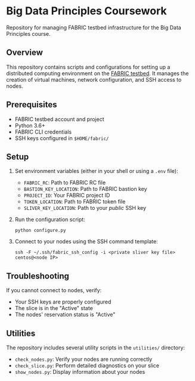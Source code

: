 # Big Data Principles Coursework

Repository for managing FABRIC testbed infrastructure for the Big Data Principles course.

## Overview

This repository contains scripts and configurations for setting up a distributed computing environment on the [FABRIC testbed](https://fabric-testbed.net/). It manages the creation of virtual machines, network configuration, and SSH access to nodes.

## Prerequisites

- FABRIC testbed account and project
- Python 3.6+
- FABRIC CLI credentials
- SSH keys configured in `$HOME/fabric/`

## Setup

1. Set environment variables (either in your shell or using a `.env` file):
   - `FABRIC_RC`: Path to FABRIC RC file
   - `BASTION_KEY_LOCATION`: Path to FABRIC bastion key
   - `PROJECT_ID`: Your FABRIC project ID
   - `TOKEN_LOCATION`: Path to FABRIC token file
   - `SLIVER_KEY_LOCATION`: Path to your *public* SSH key

2. Run the configuration script:
   ```
   python configure.py
   ```

3. Connect to your nodes using the SSH command template:
   ```
   ssh -F ~/.ssh/fabric_ssh_config -i <private sliver key file> centos@<node IP>
   ```

## Troubleshooting

If you cannot connect to nodes, verify:
- Your SSH keys are properly configured
- The slice is in the "Active" state
- The nodes' reservation status is "Active"

## Utilities

The repository includes several utility scripts in the `utilities/` directory:

- `check_nodes.py`: Verify your nodes are running correctly
- `check_slice.py`: Perform detailed diagnostics on your slice
- `show_nodes.py`: Display information about your nodes
